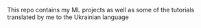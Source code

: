This repo contains my ML projects as well as some of the tutorials translated by me to the Ukrainian language
